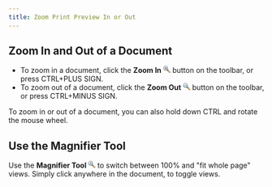 ```yaml
---
title: Zoom Print Preview In or Out
---
```

## Zoom In and Out of a Document
* To zoom in a document, click the **Zoom In** ![previewButtonZoomIn](../../../../images/Img7268.png) button on the toolbar, or press CTRL+PLUS SIGN.
* To zoom out of a document, click the **Zoom Out** ![previewButtonZoomOut](../../../../images/Img7269.png) button on the toolbar, or press CTRL+MINUS SIGN.

To zoom in or out of a document, you can also hold down CTRL and rotate the mouse wheel.

## Use the Magnifier Tool
Use the **Magnifier Tool** ![previewButtonMagnifier](../../../../images/Img7265.png) to switch between 100% and "fit whole page" views. Simply click anywhere in the document, to toggle views.